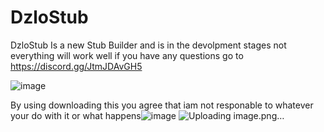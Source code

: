 # DzloStub
DzloStub Is a new Stub Builder and is in the devolpment stages not everything will work well if you have any questions go to https://discord.gg/JtmJDAvGH5


![image](https://user-images.githubusercontent.com/101367753/235562070-70525e0a-26cf-441d-bb36-73ff5044e92e.png)







By using downloading this you agree that iam not responable to whatever your do with it or what happens![image](https://user-images.githubusercontent.com/101367753/235562213-e556d387-9633-4648-9844-c33cf1f9417e.png)
![Uploading image.png…]()
